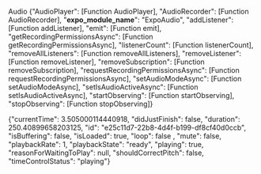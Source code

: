 Audio {"AudioPlayer": [Function AudioPlayer], "AudioRecorder": [Function AudioRecorder], "**expo_module_name**": "ExpoAudio", "addListener": [Function addListener], "emit": [Function emit], "getRecordingPermissionsAsync": [Function getRecordingPermissionsAsync], "listenerCount": [Function listenerCount], "removeAllListeners": [Function removeAllListeners], "removeListener": [Function removeListener], "removeSubscription": [Function removeSubscription], "requestRecordingPermissionsAsync": [Function requestRecordingPermissionsAsync], "setAudioModeAsync": [Function setAudioModeAsync], "setIsAudioActiveAsync": [Function setIsAudioActiveAsync], "startObserving": [Function startObserving], "stopObserving": [Function stopObserving]}

{"currentTime": 3.505000114440918, 
"didJustFinish": false, "duration": 250.40899658203125, 
"id": "e25c11d7-22b8-4d4f-b199-df8cf40d0ccb", 
"isBuffering": false, "isLoaded": true, "loop": false
, "mute": false, "playbackRate": 1, "playbackState": "ready",
"playing": true, "reasonForWaitingToPlay": null,
"shouldCorrectPitch": false, "timeControlStatus": "playing"}
